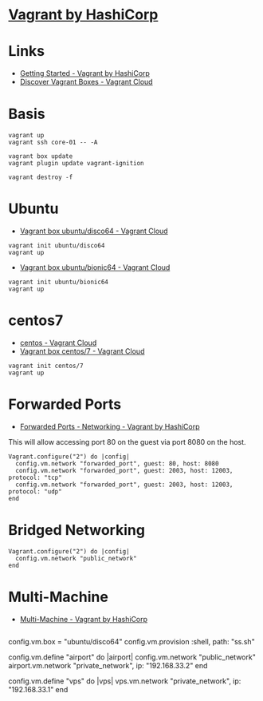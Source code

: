 # [Vagrant by HashiCorp](https://www.vagrantup.com/)

# Links

* [Getting Started - Vagrant by HashiCorp](https://www.vagrantup.com/intro/getting-started/index.html)
* [Discover Vagrant Boxes - Vagrant Cloud](https://app.vagrantup.com/boxes/search)

# Basis

```
vagrant up
vagrant ssh core-01 -- -A

vagrant box update
vagrant plugin update vagrant-ignition

vagrant destroy -f
```
# Ubuntu

* [Vagrant box ubuntu/disco64 - Vagrant Cloud](https://app.vagrantup.com/ubuntu/boxes/disco64)

```
vagrant init ubuntu/disco64
vagrant up
```

* [Vagrant box ubuntu/bionic64 - Vagrant Cloud](https://app.vagrantup.com/ubuntu/boxes/bionic64)

```
vagrant init ubuntu/bionic64
vagrant up
```

# centos7

* [centos - Vagrant Cloud](https://app.vagrantup.com/centos)
* [Vagrant box centos/7 - Vagrant Cloud](https://app.vagrantup.com/centos/boxes/7)

```
vagrant init centos/7
vagrant up
```

# Forwarded Ports 

* [Forwarded Ports - Networking - Vagrant by HashiCorp](https://www.vagrantup.com/docs/networking/forwarded_ports.html)

This will allow accessing port 80 on the guest via port 8080 on the host.

```
Vagrant.configure("2") do |config|
  config.vm.network "forwarded_port", guest: 80, host: 8080
  config.vm.network "forwarded_port", guest: 2003, host: 12003, protocol: "tcp"
  config.vm.network "forwarded_port", guest: 2003, host: 12003, protocol: "udp"
end
```

# Bridged Networking

```
Vagrant.configure("2") do |config|
  config.vm.network "public_network"
end
```

# Multi-Machine

* [Multi-Machine - Vagrant by HashiCorp](https://www.vagrantup.com/docs/multi-machine/)

```
```
config.vm.box = "ubuntu/disco64"
config.vm.provision :shell, path: "ss.sh"


config.vm.define "airport" do |airport|
	config.vm.network "public_network"
	airport.vm.network "private_network", ip: "192.168.33.2"
end

config.vm.define "vps" do |vps|
	vps.vm.network "private_network", ip: "192.168.33.1"
end
```
```
